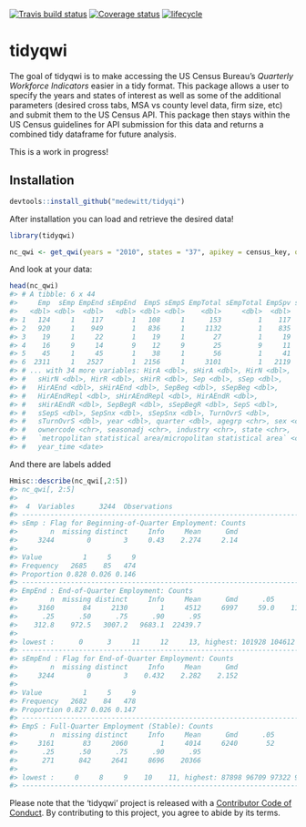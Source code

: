 
<!-- README.md is generated from README.Rmd. Please edit that file -->

[![Travis build
status](https://travis-ci.org/medewitt/tidyqwi.svg?branch=master)](https://travis-ci.org/medewitt/tidyqwi)
[![Coverage
status](https://codecov.io/gh/medewitt/tidyqwi/branch/master/graph/badge.svg)](https://codecov.io/github/medewitt/tidyqwi?branch=master)
[![lifecycle](https://img.shields.io/badge/lifecycle-experimental-orange.svg)](https://www.tidyverse.org/lifecycle/#experimental)

# tidyqwi

The goal of tidyqwi is to make accessing the US Census Bureau’s
*Quarterly Workforce Indicators* easier in a tidy format. This package
allows a user to specify the years and states of interest as well as
some of the additional parameters (desired cross tabs, MSA vs county
level data, firm size, etc) and submit them to the US Census API. This
package then stays within the US Census guidelines for API submission
for this data and returns a combined tidy dataframe for future analysis.

This is a work in progress\!

## Installation

``` r
devtools::install_github("medewitt/tidyqi")
```

After installation you can load and retrieve the desired data\!

``` r
library(tidyqwi)

nc_qwi <- get_qwi(years = "2010", states = "37", apikey = census_key, quiet = TRUE)
```

And look at your data:

``` r
head(nc_qwi)
#> # A tibble: 6 x 44
#>     Emp  sEmp EmpEnd sEmpEnd  EmpS sEmpS EmpTotal sEmpTotal EmpSpv sEmpSpv
#>   <dbl> <dbl>  <dbl>   <dbl> <dbl> <dbl>    <dbl>     <dbl>  <dbl>   <dbl>
#> 1   124     1    117       1   108     1      153         1    117       1
#> 2   920     1    949       1   836     1     1132         1    835       1
#> 3    19     1     22       1    19     1       27         1     19       1
#> 4    16     9     14       9    12     9       25         9     11       9
#> 5    45     1     45       1    38     1       56         1     41       1
#> 6  2311     1   2527       1  2156     1     3101         1   2119       1
#> # ... with 34 more variables: HirA <dbl>, sHirA <dbl>, HirN <dbl>,
#> #   sHirN <dbl>, HirR <dbl>, sHirR <dbl>, Sep <dbl>, sSep <dbl>,
#> #   HirAEnd <dbl>, sHirAEnd <dbl>, SepBeg <dbl>, sSepBeg <dbl>,
#> #   HirAEndRepl <dbl>, sHirAEndRepl <dbl>, HirAEndR <dbl>,
#> #   sHirAEndR <dbl>, SepBegR <dbl>, sSepBegR <dbl>, SepS <dbl>,
#> #   sSepS <dbl>, SepSnx <dbl>, sSepSnx <dbl>, TurnOvrS <dbl>,
#> #   sTurnOvrS <dbl>, year <dbl>, quarter <dbl>, agegrp <chr>, sex <chr>,
#> #   ownercode <chr>, seasonadj <chr>, industry <chr>, state <chr>,
#> #   `metropolitan statistical area/micropolitan statistical area` <chr>,
#> #   year_time <date>
```

And there are labels added

``` r
Hmisc::describe(nc_qwi[,2:5])
#> nc_qwi[, 2:5] 
#> 
#>  4  Variables      3244  Observations
#> ---------------------------------------------------------------------------
#> sEmp : Flag for Beginning-of-Quarter Employment: Counts 
#>        n  missing distinct     Info     Mean      Gmd 
#>     3244        0        3     0.43    2.274     2.14 
#>                             
#> Value          1     5     9
#> Frequency   2685    85   474
#> Proportion 0.828 0.026 0.146
#> ---------------------------------------------------------------------------
#> EmpEnd : End-of-Quarter Employment: Counts 
#>        n  missing distinct     Info     Mean      Gmd      .05      .10 
#>     3160       84     2130        1     4512     6997     59.0    110.9 
#>      .25      .50      .75      .90      .95 
#>    312.8    972.5   3007.2   9683.1  22439.7 
#> 
#> lowest :      0      3     11     12     13, highest: 101928 104612 105036 106905 107030
#> ---------------------------------------------------------------------------
#> sEmpEnd : Flag for End-of-Quarter Employment: Counts 
#>        n  missing distinct     Info     Mean      Gmd 
#>     3244        0        3    0.432    2.282    2.152 
#>                             
#> Value          1     5     9
#> Frequency   2682    84   478
#> Proportion 0.827 0.026 0.147
#> ---------------------------------------------------------------------------
#> EmpS : Full-Quarter Employment (Stable): Counts 
#>        n  missing distinct     Info     Mean      Gmd      .05      .10 
#>     3161       83     2060        1     4014     6240       52      101 
#>      .25      .50      .75      .90      .95 
#>      271      842     2641     8696    20366 
#> 
#> lowest :     0     8     9    10    11, highest: 87898 96709 97322 98712 98929
#> ---------------------------------------------------------------------------
```

Please note that the ‘tidyqwi’ project is released with a [Contributor
Code of Conduct](CODE_OF_CONDUCT.md). By contributing to this project,
you agree to abide by its terms.
